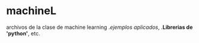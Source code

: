 # machineL
archivos de la clase de machine learning
._ejemplos aplicados_, 
.**Librerias de 'python'**, etc.
